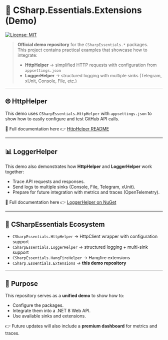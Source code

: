﻿# 🔹 CSharp.Essentials.Extensions (Demo)

[![License: MIT](https://img.shields.io/badge/License-MIT-blue.svg)](LICENSE)

> **Official demo repository** for the `CSharpEssentials.*` packages.  
> This project contains practical examples that showcase how to integrate:
> - **HttpHelper** → simplified HTTP requests with configuration from `appsettings.json`
> - **LoggerHelper** → structured logging with multiple sinks (Telegram, xUnit, Console, File, etc.)

---

## 🌐 HttpHelper

This demo uses `CSharpEssentials.HttpHelper` with `appsettings.json` to show how to easily configure and test GitHub API calls.

📖 Full documentation here 👉 [HttpHelper README](https://github.com/alexbypa/CSharp.Essentials/blob/main/CSharpEssentials.HttpHelper/README.md)

---

## 📊 LoggerHelper

This demo also demonstrates how **HttpHelper** and **LoggerHelper** work together:

- Trace API requests and responses.  
- Send logs to multiple sinks (Console, File, Telegram, xUnit).  
- Prepare for future integration with metrics and traces (OpenTelemetry).  

📖 Full documentation here 👉 [LoggerHelper on NuGet](https://www.nuget.org/packages/CSharpEssentials.LoggerHelper/)

---

## 🧩 CSharpEssentials Ecosystem

- `CSharpEssentials.HttpHelper` → HttpClient wrapper with configuration support  
- `CSharpEssentials.LoggerHelper` → structured logging + multi-sink support  
- `CSharpEssentials.HangFireHelper` → Hangfire extensions  
- `CSharp.Essentials.Extensions` → **this demo repository**

---

## 🚀 Purpose

This repository serves as a **unified demo** to show how to:

- Configure the packages.  
- Integrate them into a .NET 8 Web API.  
- Use available sinks and extensions.  

👉 Future updates will also include a **premium dashboard** for metrics and traces.
